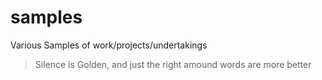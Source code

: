 # samples
Various Samples of work/projects/undertakings
<!-- start-quote -->
>Silence is Golden, and just the right amound words are more better
<!-- end-quote -->
